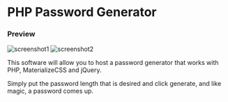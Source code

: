 # PHP Password Generator
### Preview

![screenshot1](https://s.flamz.pw/img/687c99daad7f2dca496ddd6398d3db15.png "Screenshot #1")
![screenshot2](https://s.flamz.pw/img/82c8e1c205ce2f39adada7286aaa4861.png "Screenshot #2")

This software will allow you to host a password generator that works with PHP, MaterializeCSS and jQuery.

Simply put the password length that is desired and click generate, and like magic, a password comes up.
